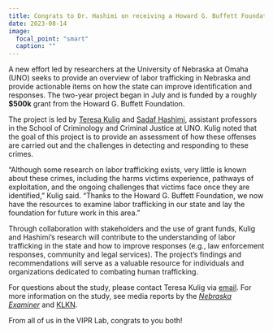 ```yaml
---
title: Congrats to Dr. Hashimi on receiving a Howard G. Buffett Foundation Grant!
date: 2023-08-14
image:
  focal_point: "smart"
  caption: ""
---
```


A new effort led by researchers at the University of Nebraska at Omaha (UNO) seeks to provide an overview of labor trafficking in Nebraska and provide actionable items on how the state can improve identification and responses. The two-year project began in July and is funded by a roughly **$500k** grant from the Howard G. Buffett Foundation.

<!--more-->

The project is led by [Teresa Kulig](https://www.unomaha.edu/college-of-public-affairs-and-community-service/criminology-and-criminal-justice/about-us/teresa-kulig.php) and [Sadaf Hashimi](https://www.viprlab.org/author/sadaf-hashimi/), assistant professors in the School of Criminology and Criminal Justice at UNO. Kulig noted that the goal of this project is to provide an assessment of how these offenses are carried out and the challenges in detecting and responding to these crimes.

“Although some research on labor trafficking exists, very little is known about these crimes, including the harms victims experience, pathways of exploitation, and the ongoing challenges that victims face once they are identified,” Kulig said. “Thanks to the Howard G. Buffett Foundation, we now have the resources to examine labor trafficking in our state and lay the foundation for future work in this area.”

Through collaboration with stakeholders and the use of grant funds, Kulig and Hashimi’s research will contribute to the understanding of labor trafficking in the state and how to improve responses (e.g., law enforcement responses, community and legal services). The project’s findings and recommendations will serve as a valuable resource for individuals and organizations dedicated to combating human trafficking.

For questions about the study, please contact Teresa Kulig via [email](mailto:tkulig@unomaha.edu). For more information on the study, see media reports by the [*Nebraska Examiner*](https://nebraskaexaminer.com/briefs/labor-trafficking-in-nebraska-how-prevalent-is-it-uno-research-team-aims-to-find-out/) and [KLKN](https://www.klkntv.com/labor-trafficking-study-launches-in-nebraska-as-too-little-is-known-about-these-crimes/).

From all of us in the VIPR Lab, congrats to you both!